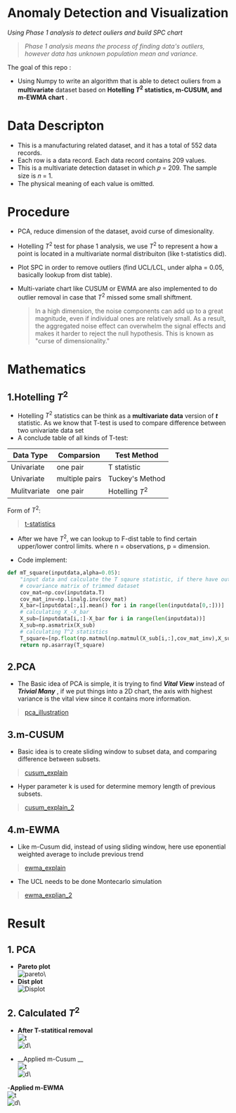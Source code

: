 # Anomaly Detection and Visualization

_Using Phase 1 analysis to detect ouliers and build SPC chart_

   > _Phase 1 analysis means the process of finding data's outliers, however data has unknown population mean and variance._

The goal of this repo :
- Using Numpy to write an algorithm that is able to detect ouliers from a __multivariate__ dataset based on __Hotelling $T^2$ statistics, m-CUSUM, and m-EWMA chart__ .

# Data Descripton

- This is a manufacturing related dataset, and it has a total of 552 data records.
- Each row is a data record. Each data record contains 209 values.
- This is a multivariate detection dataset in which 𝑝 = 209. The sample size is 𝑛 = 1.
- The physical meaning of each value is omitted.

# Procedure

-  PCA, reduce dimension of the dataset, avoid curse of dimesionality.
-  Hotelling $T^2$ test for phase 1 analysis, we use $T^2$ to represent a how a point is located in a multivariate normal distribuiton (like t-statistics did). 
-  Plot SPC in order to remove outliers (find UCL/LCL, under alpha = 0.05, basically lookup from dist table).
-  Multi-variate chart like CUSUM or EWMA are also implemented to do outlier removal in case that $T^2$ missed some small shiftment.

    >In a high dimension, the noise components can add up to a great magnitude, even if individual ones are relatively small. As a result, the aggregated noise effect can overwhelm the signal effects and makes it harder to reject the null hypothesis. This is known as "curse of dimensionality."

# Mathematics

## 1.Hotelling $T^2$
- Hotelling $T^2$ statistics can be think as a __multivariate data__ version of _**t**_ statistic. As we know that T-test is used to compare difference between two univariate data set
- A conclude table of all kinds of T-test:     

| Data Type    | Comparsion     | Test Method     |
|--------------|----------------|-----------------|
| Univariate   | one pair       | T statistic          |
| Univariate   | multiple pairs | Tuckey's Method |
| Mulitvariate | one pair       | Hotelling $T^2$ |


Form of $T^2$:

>[t-statistics](images/t-statistics.png)

- After we have $T^2$, we can lookup to F-dist table to find certain upper/lower control limits. where n = observations, p = dimension.

- Code implement:
```python
def mT_square(inputdata,alpha=0.05):
    "input data and calculate the T sqaure statistic, if there have outlier in the result then remove off"
    # covariance matrix of trimmed dataset
    cov_mat=np.cov(inputdata.T)
    cov_mat_inv=np.linalg.inv(cov_mat)
    X_bar=[inputdata[:,i].mean() for i in range(len(inputdata[0,:]))]
    # calculating X_-X_bar
    X_sub=[inputdata[i,:]-X_bar for i in range(len(inputdata))]
    X_sub=np.asmatrix(X_sub)
    # calculating T^2 statistics
    T_square=[np.float(np.matmul(np.matmul(X_sub[i,:],cov_mat_inv),X_sub[i,:].T)) for i in range(len(X_sub))]
    return np.asarray(T_square)
```

## 2.PCA 
- The Basic idea of PCA is simple, it is trying to find **_Vital View_** instead of **_Trivial Many_** , if we put things into a 2D chart, the axis with highest variance is the vital view since it contains more information.
>[pca_illustration](images/pca.png)

## 3.m-CUSUM
- Basic idea is to create sliding window to subset data, and comparing difference between subsets.
>[cusum_explain](images/cusum.png)

- Hyper parameter k is used for determine memory length of previous subsets.
>[cusum_explain_2](images/cusum2.png)
## 4.m-EWMA
- Like m-Cusum did, instead of using sliding window, here use eponential weighted average to include previous trend
>[ewma_explain](images/ewma.png)

- The UCL needs to be done Montecarlo simulation 
>[ewma_explian_2](images/ewma2.png)


# Result

## 1. PCA 
- __Pareto plot__\
   ![pareto](_images/pareto.png)\
- __Dist plot__\
   ![Displot](_images/before.png)


## 2. Calculated $`T^2`$
- __After T-statitical removal__\
   ![t](_images/t_test.png)\
   ![d](_images/after_tsquare.png)\

- __Applied m-Cusum __\
   ![t](_images/t_test_cu.png)\
   ![d](_images/after_cusum.png)\

-__Applied m-EWMA__\
   ![t](_images/t_test_ewma.png)\
   ![d](_images/after_ewma.png)\
